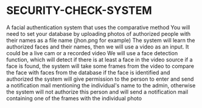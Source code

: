 # SECURITY-CHECK-SYSTEM
A facial authentication system that uses the comparative method
You will need to set your database by uploading photos of authorized people with their names as a file name (jhon.png for example) 
The system will learn the authorized faces and their names, then we will use a video as an input. It could be a live cam or a recorded video
We will use a face detection function, which will detect if there is at least a face in the video source
if a face is found, the system will take some frames from the video to compare the face with faces from the database if the face is identified and authorized the system will give permission to the person to enter and send a notification mail mentioning the individual's name to the admin, otherwise the system will not authorize this person and will send a notification mail containing one of the frames with the individual photo

